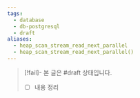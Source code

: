 ```yaml
---
tags:
  - database
  - db-postgresql
  - draft
aliases:
  - heap_scan_stream_read_next_parallel
  - heap_scan_stream_read_next_parallel()
---
```

> [!fail]- 본 글은 #draft 상태입니다.
> - [ ] 내용 정리